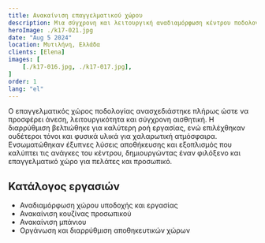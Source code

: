 ```yaml
---
title: Ανακαίνιση επαγγελματικού χώρου
description: Μια σύγχρονη και λειτουργική αναδιαμόρφωση κέντρου ποδολογίας με ουδέτερη παλέτα, υφές και έξυπνους αποθηκευτικούς χώρους για άνεση και επαγγελματισμό.
heroImage: ./k17-021.jpg
date: "Aug 5 2024"
location: Μυτιλήνη, Ελλάδα
clients: [Elena]
images: [
    [./k17-016.jpg, ./k17-017.jpg],
]
order: 1
lang: "el"
---
```


Ο επαγγελματικός χώρος ποδολογίας ανασχεδιάστηκε πλήρως ώστε να προσφέρει άνεση, λειτουργικότητα και σύγχρονη αισθητική. Η διαρρύθμιση βελτιώθηκε για καλύτερη ροή εργασίας, ενώ επιλέχθηκαν ουδέτεροι τόνοι και φυσικά υλικά για χαλαρωτική ατμόσφαιρα. Ενσωματώθηκαν έξυπνες λύσεις αποθήκευσης και εξοπλισμός που καλύπτει τις ανάγκες του κέντρου, δημιουργώντας έναν φιλόξενο και επαγγελματικό χώρο για πελάτες και προσωπικό.

## Κατάλογος εργασιών

* Αναδιαμόρφωση χώρου υποδοχής και εργασίας
* Ανακαίνιση κουζίνας προσωπικού
* Ανακαίνιση μπάνιου
* Οργάνωση και διαρρύθμιση αποθηκευτικών χώρων
